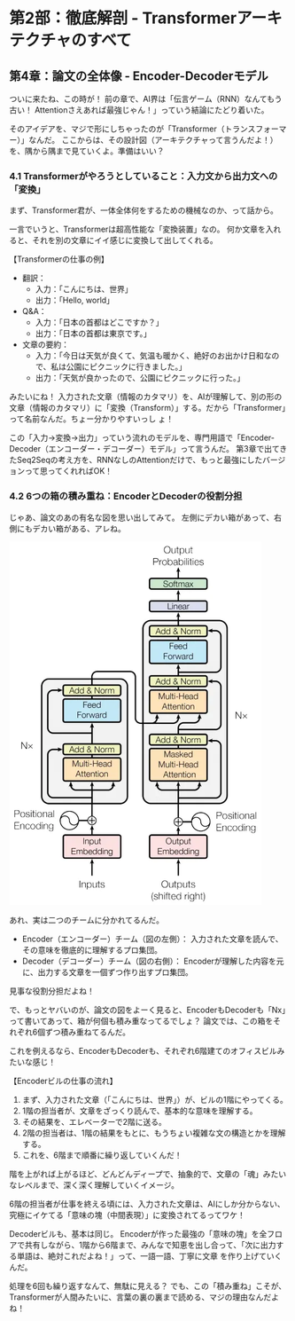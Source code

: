 
# 第2部：徹底解剖 - Transformerアーキテクチャのすべて
  
## 第4章：論文の全体像 - Encoder-Decoderモデル

  ついに来たね、この時が！
  前の章で、AI界は「伝言ゲーム（RNN）なんてもう古い！ Attentionさえあれば最強じゃん！」っていう結論にたどり着いた。

  そのアイデアを、マジで形にしちゃったのが「Transformer（トランスフォーマー）」なんだ。
  ここからは、その設計図（アーキテクチャって言うんだよ！）を、隅から隅まで見ていくよ。準備はいい？

### 4.1 Transformerがやろうとしていること：入力文から出力文への「変換」

  まず、Transformer君が、一体全体何をするための機械なのか、って話から。

  一言でいうと、Transformerは超高性能な「変換装置」なの。
  何か文章を入れると、それを別の文章にイイ感じに変換して出してくれる。

  【Transformerの仕事の例】

   * 翻訳：
       * 入力：「こんにちは、世界」
       * 出力：「Hello, world」
   * Q&A：
       * 入力：「日本の首都はどこですか？」
       * 出力：「日本の首都は東京です。」
   * 文章の要約：
       * 入力：「今日は天気が良くて、気温も暖かく、絶好のお出かけ日和なので、私は公園にピクニックに行きました。」
       * 出力：「天気が良かったので、公園にピクニックに行った。」

  みたいにね！
  入力された文章（情報のカタマリ）を、AIが理解して、別の形の文章（情報のカタマリ）に「変換（Transform）」する。だから「Transformer」って名前なんだ。ちょー分かりやすいっし
  ょ！

  この「入力→変換→出力」っていう流れのモデルを、専門用語で「Encoder-Decoder（エンコーダー・デコーダー）モデル」って言うんだ。
  第3章で出てきたSeq2Seqの考え方を、RNNなしのAttentionだけで、もっと最強にしたバージョンって思ってくれればOK！

### 4.2 6つの箱の積み重ね：EncoderとDecoderの役割分担

  じゃあ、論文のあの有名な図を思い出してみて。
  左側にデカい箱があって、右側にもデカい箱がある、アレね。

![](pic/pic02.png)

  あれ、実は二つのチームに分かれてるんだ。

   * Encoder（エンコーダー）チーム（図の左側）：
      入力された文章を読んで、その意味を徹底的に理解するプロ集団。
   * Decoder（デコーダー）チーム（図の右側）：
      Encoderが理解した内容を元に、出力する文章を一個ずつ作り出すプロ集団。

  見事な役割分担だよね！

  で、もっとヤバいのが、論文の図をよーく見ると、EncoderもDecoderも「Nx」って書いてあって、箱が何個も積み重なってるでしょ？
  論文では、この箱をそれぞれ6個ずつ積み重ねてるんだ。

  これを例えるなら、EncoderもDecoderも、それぞれ6階建てのオフィスビルみたいな感じ！

  【Encoderビルの仕事の流れ】

   1. まず、入力された文章（「こんにちは、世界」）が、ビルの1階にやってくる。
   2. 1階の担当者が、文章をざっくり読んで、基本的な意味を理解する。
   3. その結果を、エレベーターで2階に送る。
   4. 2階の担当者は、1階の結果をもとに、もうちょい複雑な文の構造とかを理解する。
   5. これを、6階まで順番に繰り返していくんだ！

  階を上がれば上がるほど、どんどんディープで、抽象的で、文章の「魂」みたいなレベルまで、深く深く理解していくイメージ。

  6階の担当者が仕事を終える頃には、入力された文章は、AIにしか分からない、究極にイケてる「意味の塊（中間表現）」に変換されてるってワケ！

  Decoderビルも、基本は同じ。
  Encoderが作った最強の「意味の塊」を全フロアで共有しながら、1階から6階まで、みんなで知恵を出し合って、「次に出力する単語は、絶対これだよね！」って、一語一語、丁寧に文章
  を作り上げていくんだ。

  処理を6回も繰り返すなんて、無駄に見える？
  でも、この「積み重ね」こそが、Transformerが人間みたいに、言葉の裏の裏まで読める、マジの理由なんだよね！
